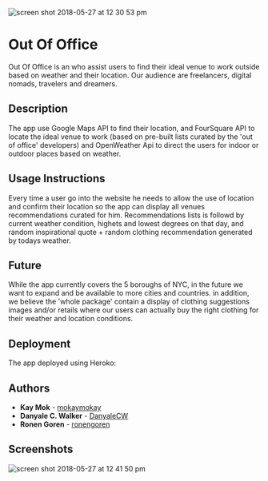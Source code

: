 ![screen shot 2018-05-27 at 12 30 53 pm](https://user-images.githubusercontent.com/18123962/40588325-d88df4b4-61a9-11e8-974a-951c62ff7957.png)


Out Of Office
======================
Out Of Office is an who assist users to find their ideal venue to work outside based on weather and their location.
Our audience are freelancers, digital nomads, travelers and dreamers.

## Description
The app use Google Maps API to find their location, and FourSquare API to locate the ideal venue to work (based on pre-built lists curated by the 'out of office' developers) and OpenWeather Api to direct the users for indoor or outdoor places based on weather. 


## Usage Instructions
Every time a user go into the website he needs to allow the use of location and confirm their location so the app can display all venues recommendations curated for him. Recommendations lists is followd by current weather condition, highets and lowest degrees on that day, and random inspirational quote + random clothing recommendation generated by todays weather. 

## Future
While the app currently covers the 5 boroughs of NYC, in the future we want to expand and be available to more cities and countries. in addition, we believe the 'whole package' contain a display of clothing suggestions images and/or retails where our users can actually buy the right clothing for their weather and location conditions.   



## Deployment

The app deployed using Heroko:

## Authors

* **Kay Mok** - [mokaymokay](https://github.com/mokaymokay)
* **Danyale C. Walker** - [DanyaleCW](https://github.com/DanyaleCW)
* **Ronen Goren** - [ronengoren](https://github.com/ronengoren)



## Screenshots 

![screen shot 2018-05-27 at 12 41 50 pm](https://user-images.githubusercontent.com/18123962/40588450-5d6de8a0-61ab-11e8-8363-a92940746f69.png)
